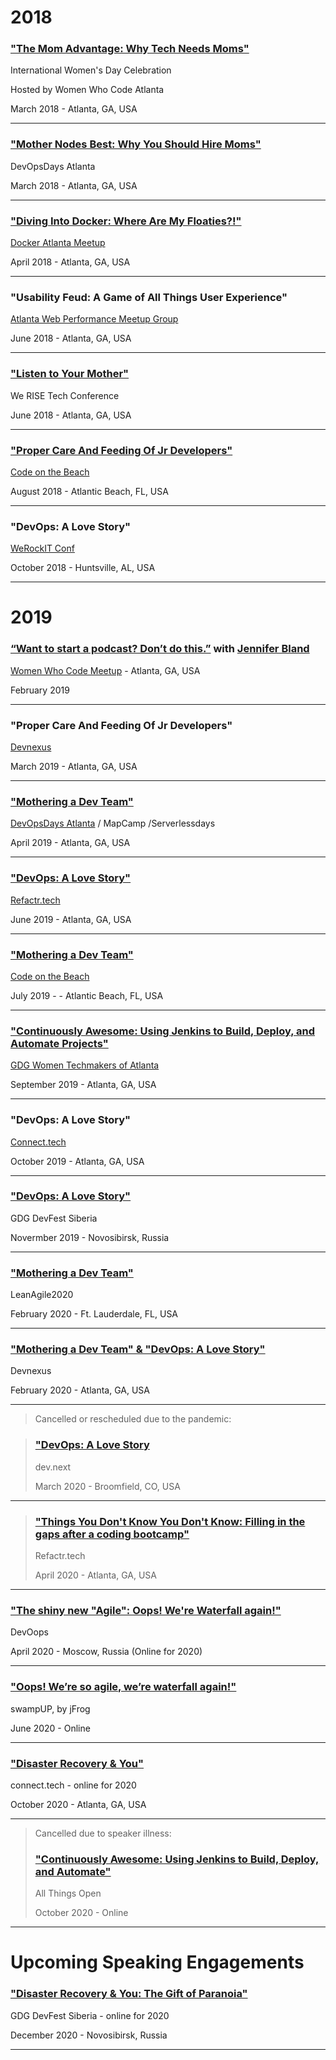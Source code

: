 # 2018

### ["The Mom Advantage: Why Tech Needs Moms"](https://youtu.be/WHheVF9d4Z8)
International Women's Day Celebration

Hosted by Women Who Code Atlanta

March 2018 - Atlanta, GA, USA

---

### ["Mother Nodes Best: Why You Should Hire Moms"](https://www.recallact.com/presentation/ignite-talks-0)
DevOpsDays Atlanta

March 2018 - Atlanta, GA, USA

---

### ["Diving Into Docker: Where Are My Floaties?!"](https://medium.com/@valarieregas/diving-into-docker-where-are-my-floaties-a48e6df0b72)
[Docker Atlanta Meetup](https://www.meetup.com/Docker-Atlanta/events/249188141/)

April 2018 - Atlanta, GA, USA

---

### "Usability Feud: A Game of All Things User Experience"
[Atlanta Web Performance Meetup Group](https://www.meetup.com/Atlanta-Web-Performance-Group/events/hftknlyxjbjb/)

June 2018 - Atlanta, GA, USA

---

### ["Listen to Your Mother"](https://www.recallact.com/presentation/listen-your-mother-why-tech-needs-moms)
We RISE Tech Conference

June 2018 - Atlanta, GA, USA

---

### ["Proper Care And Feeding Of Jr Developers"](https://youtu.be/dCjmdXhQE4A)
[Code on the Beach](https://www.codeonthebeach.com/)

August 2018 - Atlantic Beach, FL, USA

---

### "DevOps: A Love Story"
[WeRockIT Conf](https://werockitconf.com/)

October 2018 - Huntsville, AL, USA

---

# 2019

### [“Want to start a podcast? Don’t do this.”](https://twitter.com/WWCAtl/status/1098019654935695361?s=20) with [Jennifer Bland](https://www.jenniferbland.com/)
[Women Who Code Meetup](https://www.meetup.com/Women-Who-Code-Atlanta/events/hmcxglyzdbzb/) - Atlanta, GA, USA

February 2019

---

### "Proper Care And Feeding Of Jr Developers"
[Devnexus](https://devnexus.com/archive/devnexus2019/speakers/1190)

March 2019 - Atlanta, GA, USA

---

### ["Mothering a Dev Team"](https://www.recallact.com/presentation/mothering-dev-team)
[DevOpsDays Atlanta](https://devopsdays.org/events/2019-atlanta/speakers/valarie-regas/) / MapCamp /Serverlessdays

April 2019 - Atlanta, GA, USA

---

### ["DevOps: A Love Story"](https://www.recallact.com/presentation/devops-love-story)
[Refactr.tech](https://www.refactr.tech/)

June 2019 - Atlanta, GA, USA

---

### ["Mothering a Dev Team"](https://youtu.be/JePPUBZM6iE)
[Code on the Beach](https://www.codeonthebeach.com/)

July 2019 - - Atlantic Beach, FL, USA

---

### ["Continuously Awesome: Using Jenkins to Build, Deploy, and Automate Projects"](https://www.meetup.com/gdg-atlanta/events/cbwcpqyzmbhc/)
[GDG Women Techmakers of Atlanta](https://www.meetup.com/gdg-atlanta/events/cbwcpqyzmbhc/)

September 2019 - Atlanta, GA, USA

---

### "DevOps: A Love Story"
[Connect.tech](http://connect.tech/)

October 2019 - Atlanta, GA, USA

---

### ["DevOps: A Love Story"](https://gdg-siberia.com)
GDG DevFest Siberia

Novermber 2019 - Novosibirsk, Russia

---

### ["Mothering a Dev Team"](http://leanagileus.com/)
LeanAgile2020

February 2020 - Ft. Lauderdale, FL, USA

---

### ["Mothering a Dev Team" & "DevOps: A Love Story"](https://devnexus.com/)
Devnexus

February 2020 - Atlanta, GA, USA

---

> Cancelled or rescheduled due to the pandemic:

>### ["DevOps: A Love Story](https://www.devdotnext.com/)
>dev.next
>
>March 2020 - Broomfield, CO, USA
>

---

>### ["Things You Don't Know You Don't Know: Filling in the gaps after a coding bootcamp"](refactr.tech)
>Refactr.tech
>
>April 2020 - Atlanta, GA, USA

---

### ["The shiny new "Agile": Oops! We're Waterfall again!"](https://devoops-moscow.ru/en/2020/msk/talks/)
DevOops

April 2020 - Moscow, Russia (Online for 2020)

---

### ["Oops! We’re so agile, we’re waterfall again!"](https://jfrog.com/user-conference/oops-were-so-agile-were-waterfall-again/)
swampUP, by jFrog

June 2020 - Online

---

### ["Disaster Recovery & You"](http://connect.tech/)

connect.tech - online for 2020

October 2020 - Atlanta, GA, USA

---
> Cancelled due to speaker illness:
> ### ["Continuously Awesome: Using Jenkins to Build, Deploy, and Automate"](https://2020.allthingsopen.org/)
>
>All Things Open
>
>October 2020 - Online

---

# Upcoming Speaking Engagements

### ["Disaster Recovery & You: The Gift of Paranoia"](https://gdg-siberia.com/)

GDG DevFest Siberia - online for 2020

December 2020 - Novosibirsk, Russia

---


<!-- ### ["Listen to Your Mother" & "Mothering a Dev Team"](https://www.abovecloudsconf.com/)
Above The Clouds

May 2020 - Zagreb, Croatia -->
